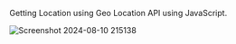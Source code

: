 Getting Location using Geo Location API using JavaScript.

![Screenshot 2024-08-10 215138](https://github.com/user-attachments/assets/d7c235dc-37be-47ae-87b8-a410a4456508)
